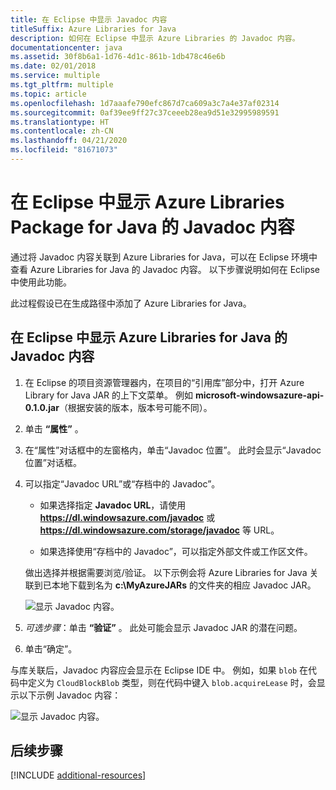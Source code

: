 ```yaml
---
title: 在 Eclipse 中显示 Javadoc 内容
titleSuffix: Azure Libraries for Java
description: 如何在 Eclipse 中显示 Azure Libraries 的 Javadoc 内容。
documentationcenter: java
ms.assetid: 30f8b6a1-1d76-4d1c-861b-1db478c46e6b
ms.date: 02/01/2018
ms.service: multiple
ms.tgt_pltfrm: multiple
ms.topic: article
ms.openlocfilehash: 1d7aaafe790efc867d7ca609a3c7a4e37af02314
ms.sourcegitcommit: 0af39ee9ff27c37ceeeb28ea9d51e32995989591
ms.translationtype: HT
ms.contentlocale: zh-CN
ms.lasthandoff: 04/21/2020
ms.locfileid: "81671073"
---
```

# <a name="displaying-javadoc-content-in-eclipse-for-the-azure-libraries-package-for-java"></a>在 Eclipse 中显示 Azure Libraries Package for Java 的 Javadoc 内容

通过将 Javadoc 内容关联到 Azure Libraries for Java，可以在 Eclipse 环境中查看 Azure Libraries for Java 的 Javadoc 内容。 以下步骤说明如何在 Eclipse 中使用此功能。

此过程假设已在生成路径中添加了 Azure Libraries for Java。

## <a name="to-display-javadoc-content-in-eclipse-for-the-azure-libraries-for-java"></a>在 Eclipse 中显示 Azure Libraries for Java 的 Javadoc 内容

1. 在 Eclipse 的项目资源管理器内，在项目的“引用库”部分中，打开 Azure Library for Java JAR 的上下文菜单。  例如 **microsoft-windowsazure-api-0.1.0.jar**（根据安装的版本，版本号可能不同）。

1. 单击 **“属性”** 。

1. 在“属性”对话框中的左窗格内，单击“Javadoc 位置”。   此时会显示“Javadoc 位置”对话框。 

1. 可以指定“Javadoc URL”或“存档中的 Javadoc”。  

   * 如果选择指定 **Javadoc URL**，请使用 **https://dl.windowsazure.com/javadoc** 或 **https://dl.windowsazure.com/storage/javadoc** 等 URL。

   * 如果选择使用“存档中的 Javadoc”，可以指定外部文件或工作区文件。 

   做出选择并根据需要浏览/验证。 以下示例会将 Azure Libraries for Java 关联到已本地下载到名为 **c:\MyAzureJARs** 的文件夹的相应 Javadoc JAR。

   ![显示 Javadoc 内容。][ic553487]

1. *可选步骤*：单击 **“验证”** 。 此处可能会显示 Javadoc JAR 的潜在问题。

1. 单击“确定”。 

与库关联后，Javadoc 内容应会显示在 Eclipse IDE 中。 例如，如果 `blob` 在代码中定义为 `CloudBlockBlob` 类型，则在代码中键入 `blob.acquireLease` 时，会显示以下示例 Javadoc 内容：

![显示 Javadoc 内容。][ic553488]

## <a name="next-steps"></a>后续步骤

[!INCLUDE [additional-resources](includes/additional-resources.md)]

<!-- URL List -->

<!-- Legacy MSDN URL = https://msdn.microsoft.com/library/azure/hh698319.aspx -->

<!-- IMG List -->

[ic553487]: media/displaying-javadoc-content-for-azure-libraries/ic553487.png
[ic553488]: media/displaying-javadoc-content-for-azure-libraries/ic553488.png

